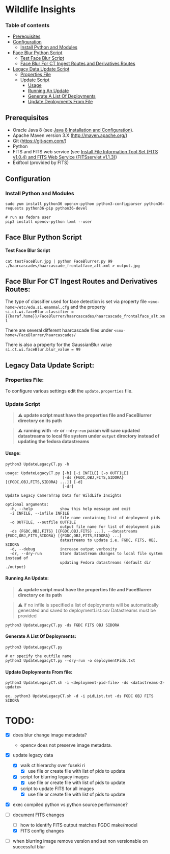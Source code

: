 # Wildlife Insights

### Table of contents
* [Prerequisites](#prerequisites)
* [Configuration](#configuration)
    * [Install Python and Modules](#install-python-and-modules)
* [Face Blur Python Script](#face-blur-python-script)
    * [Test Face Blur Script](#test-face-blur-script)
    * [Face Blur For CT Ingest Routes and Derivatives Routes](#face-blur-for-ct-ingest-routes-and-derivatives-routes)
* [Legacy Data Update Script](#legacy-data-update-script)
    * [Properties File](#properties-file)
    * [Update Script](#update-script)
        * [Usage](#usage)
        * [Running An Update](#running-an-update)
        * [Generate A List Of Deployments](#generate-a-list-of-deployments)
        * [Update Deployments From File](#update-deployments-from-file)

## Prerequisites
* Oracle Java 8 (see [Java 8 Installation and Configuration](https://confluence.si.edu/display/SIDKB/Java+8+Installation+and+Configuration)).
* Apache Maven version 3.X (http://maven.apache.org/)
* Git (https://git-scm.com/)
* Python
* FITS and FITS web service (see [Install File Information Tool Set (FITS v1.0.4) and FITS Web Service (FITSservlet v1.1.3)](https://confluence.si.edu/pages/viewpage.action?pageId=3735601))
* Exiftool (provided by FITS)

## Configuration

### Install Python and Modules

```
sudo yum install python36 opencv-python python3-configparser python36-requests python36-pip python36-devel

# run as fedora user
pip3 install opencv-python lxml --user
```


## Face Blur Python Script


#### Test Face Blur Script

```
cat testFaceBlur.jpg | python FaceBlurrer.py 99 ./haarcascades/haarcascade_frontalface_alt.xml > output.jpg
```


## Face Blur For CT Ingest Routes and Derivatives Routes:

The type of classifier used for face detection is set via property file `<smx-home>/etc/edu.si.emammal.cfg` and the property `si.ct.wi.faceBlur.classifier = {{karaf.home}}/FaceBlurrer/haarcascades/haarcascade_frontalface_alt.xml`

There are several different haarcascade files under `<smx-home>/FaceBlurrer/haarcascades/`

There is also a property for the GaussianBlur value `si.ct.wi.faceBlur.blur_value = 99`



## Legacy Data Update Script:

### Properties File:

To configure various settings edit the `update.properties` file.
   

### Update Script

> **:warning: update script must have the properties file and FaceBlurrer directory on its path** 

> **:warning: running with `-dr` or `--dry-run` param will save updated datastreams to local file system under `output` directory instead of updating the fedora datastreams**

#### Usage:
```
python3 UpdateLegacyCT.py -h

usage: UpdateLegacyCT.py [-h] [-i INFILE] [-o OUTFILE]
                         [-ds {FGDC,OBJ,FITS,SIDORA} [{FGDC,OBJ,FITS,SIDORA} ...]] [-d]
                         [-dr]

Update Legacy CameraTrap Data for WildLife Insights

optional arguments:
  -h, --help            show this help message and exit
  -i INFILE, --infile INFILE
                        file name containing list of deployment pids
  -o OUTFILE, --outfile OUTFILE
                        output file name for list of deployment pids
  -ds {FGDC,OBJ,FITS} [{FGDC,OBJ,FITS} ...], --datastreams {FGDC,OBJ,FITS,SIDORA} [{FGDC,OBJ,FITS,SIDORA} ...]
                        datastreams to update i.e. FGDC, FITS, OBJ, SIDORA
  -d, --debug           increase output verbosity
  -dr, --dry-run        Store datastream changes to local file system instead of
                        updating Fedora datastreams (default dir ./output)
```

#### Running An Update:

> **:warning: update script must have the properties file and FaceBlurrer directory on its path** 

> :warning: if no infile is specified a list of deployments will be automatically generated and saved to deploymentList.csv
> Datastreams must be provided 

```
python3 UpdateLegacyCT.py -ds FGDC FITS OBJ SIDORA
```

#### Generate A List Of Deployments:

```
python3 UpdateLegacyCT.py

# or specify the outfile name
python3 UpdateLegacyCT.py --dry-run -o deploymentPids.txt
```


#### Update Deployments From file: 

```
python3 UpdateLegacyCT.sh -i <deployment-pid-file> -ds <datastreams-2-update>

ex. python3 UpdateLegacyCT.sh -d -i pidList.txt -ds FGDC OBJ FITS SIDORA
```



# TODO:

- [X] does blur change image metadata?
    - opencv does not preserve image metadata.
- [X] update legacy data
    - [X] walk ct hierarchy over fuseki ri 
        - [X] use file or create file with list of pids to update
    - [X] script for blurring legacy images
        - [X] use file or create file with list of pids to update  
    - [X] script to update FITS for all images
        - [X] use file or create file with list of pids to update
- [X] exec compiled python vs python source performance? 
- [ ] document FITS changes 
    - [ ] how to identify FITS output matches FGDC make/model 
    - [X] FITS config changes 
- [ ] when blurring image remove version and set non versionable on successful blur


 